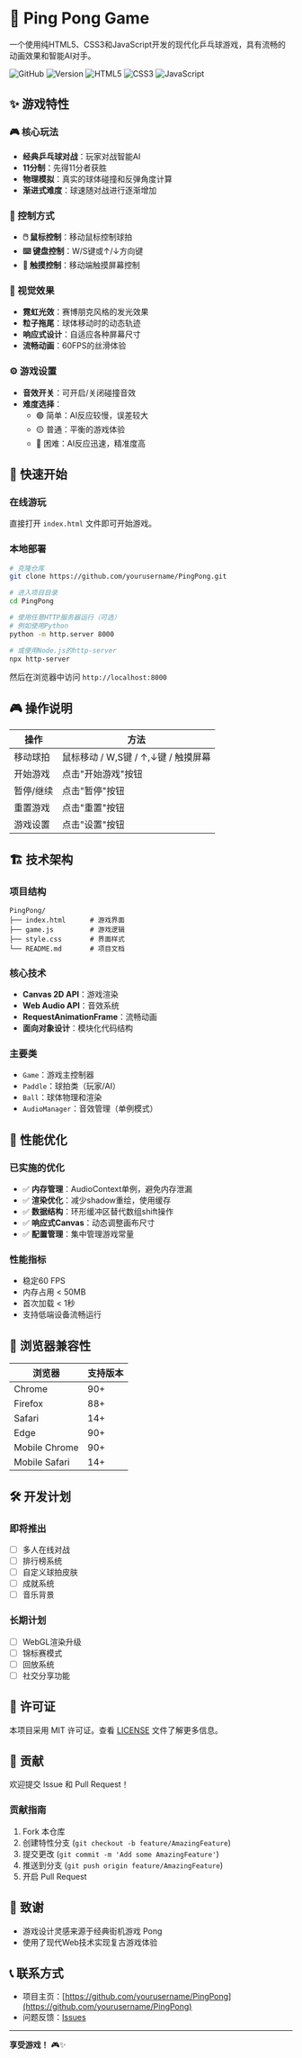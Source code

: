 # 🏓 Ping Pong Game

一个使用纯HTML5、CSS3和JavaScript开发的现代化乒乓球游戏，具有流畅的动画效果和智能AI对手。

![GitHub](https://img.shields.io/github/license/yourusername/PingPong)
![Version](https://img.shields.io/badge/version-2.0.0-blue)
![HTML5](https://img.shields.io/badge/HTML5-E34C26?logo=html5&logoColor=white)
![CSS3](https://img.shields.io/badge/CSS3-1572B6?logo=css3&logoColor=white)
![JavaScript](https://img.shields.io/badge/JavaScript-F7DF1E?logo=javascript&logoColor=black)

## ✨ 游戏特性

### 🎮 核心玩法
- **经典乒乓球对战**：玩家对战智能AI
- **11分制**：先得11分者获胜
- **物理模拟**：真实的球体碰撞和反弹角度计算
- **渐进式难度**：球速随对战进行逐渐增加

### 🎯 控制方式
- **🖱️ 鼠标控制**：移动鼠标控制球拍
- **⌨️ 键盘控制**：W/S键或↑/↓方向键
- **📱 触摸控制**：移动端触摸屏幕控制

### 🎨 视觉效果
- **霓虹光效**：赛博朋克风格的发光效果
- **粒子拖尾**：球体移动时的动态轨迹
- **响应式设计**：自适应各种屏幕尺寸
- **流畅动画**：60FPS的丝滑体验

### ⚙️ 游戏设置
- **音效开关**：可开启/关闭碰撞音效
- **难度选择**：
  - 🟢 简单：AI反应较慢，误差较大
  - 🟡 普通：平衡的游戏体验
  - 🔴 困难：AI反应迅速，精准度高

## 🚀 快速开始

### 在线游玩
直接打开 `index.html` 文件即可开始游戏。

### 本地部署
```bash
# 克隆仓库
git clone https://github.com/yourusername/PingPong.git

# 进入项目目录
cd PingPong

# 使用任意HTTP服务器运行（可选）
# 例如使用Python
python -m http.server 8000

# 或使用Node.js的http-server
npx http-server
```

然后在浏览器中访问 `http://localhost:8000`

## 🎮 操作说明

| 操作 | 方法 |
|------|------|
| 移动球拍 | 鼠标移动 / W,S键 / ↑,↓键 / 触摸屏幕 |
| 开始游戏 | 点击"开始游戏"按钮 |
| 暂停/继续 | 点击"暂停"按钮 |
| 重置游戏 | 点击"重置"按钮 |
| 游戏设置 | 点击"设置"按钮 |

## 🏗️ 技术架构

### 项目结构
```
PingPong/
├── index.html      # 游戏界面
├── game.js         # 游戏逻辑
├── style.css       # 界面样式
└── README.md       # 项目文档
```

### 核心技术
- **Canvas 2D API**：游戏渲染
- **Web Audio API**：音效系统
- **RequestAnimationFrame**：流畅动画
- **面向对象设计**：模块化代码结构

### 主要类
- `Game`：游戏主控制器
- `Paddle`：球拍类（玩家/AI）
- `Ball`：球体物理和渲染
- `AudioManager`：音效管理（单例模式）

## 🔧 性能优化

### 已实施的优化
- ✅ **内存管理**：AudioContext单例，避免内存泄漏
- ✅ **渲染优化**：减少shadow重绘，使用缓存
- ✅ **数据结构**：环形缓冲区替代数组shift操作
- ✅ **响应式Canvas**：动态调整画布尺寸
- ✅ **配置管理**：集中管理游戏常量

### 性能指标
- 稳定60 FPS
- 内存占用 < 50MB
- 首次加载 < 1秒
- 支持低端设备流畅运行

## 📱 浏览器兼容性

| 浏览器 | 支持版本 |
|--------|----------|
| Chrome | 90+ |
| Firefox | 88+ |
| Safari | 14+ |
| Edge | 90+ |
| Mobile Chrome | 90+ |
| Mobile Safari | 14+ |

## 🛠️ 开发计划

### 即将推出
- [ ] 多人在线对战
- [ ] 排行榜系统
- [ ] 自定义球拍皮肤
- [ ] 成就系统
- [ ] 音乐背景

### 长期计划
- [ ] WebGL渲染升级
- [ ] 锦标赛模式
- [ ] 回放系统
- [ ] 社交分享功能

## 📄 许可证

本项目采用 MIT 许可证。查看 [LICENSE](LICENSE) 文件了解更多信息。

## 🤝 贡献

欢迎提交 Issue 和 Pull Request！

### 贡献指南
1. Fork 本仓库
2. 创建特性分支 (`git checkout -b feature/AmazingFeature`)
3. 提交更改 (`git commit -m 'Add some AmazingFeature'`)
4. 推送到分支 (`git push origin feature/AmazingFeature`)
5. 开启 Pull Request

## 👏 致谢

- 游戏设计灵感来源于经典街机游戏 Pong
- 使用了现代Web技术实现复古游戏体验

## 📞 联系方式

- 项目主页：[https://github.com/yourusername/PingPong](https://github.com/yourusername/PingPong)
- 问题反馈：[Issues](https://github.com/yourusername/PingPong/issues)

---

**享受游戏！** 🎮✨